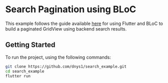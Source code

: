 # Search Pagination using BLoC

This example follows the guide available [here](https://www.processctrl.com/posts/flutter-paginated-gridview-with-bloc-and-a-search-queue/) for using Flutter and BLoC to build a paginated GridView using backend search results.

## Getting Started

To run the project, using the following commands:

```bash
git clone https://github.com/dnys1/search_example.git
cd search_example
flutter run
```
